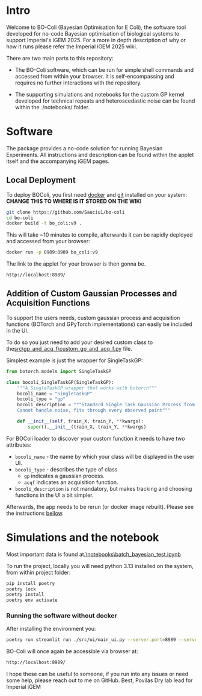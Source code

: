 # Intro 
Welcome to BO-Coli (Bayesian Optimisation for E Coli), the software tool developed for no-code Bayesian optimisation of biological systems to support Imperial's iGEM 2025. For a more in depth description of why or how it runs please refer the Imperial iGEM 2025 wiki.

There are two main parts to this repository:
* The BO-Coli software, which can be run for simple shell commands and accessed from within your browser. It is self-encompassing and requires no further interactions with the repository. 

* The supporting simulations and notebooks for the custom GP kernel developed for technical repeats and heteroscedastic noise can be found within the ./notebooks/ folder.


# Software
The package provides a no-code solution for running Bayesian Experiments. All instructions and description can be found within the applet itself and the accompanying iGEM pages.

## Local Deployment

To deploy BOColi, you first need [docker](https://www.docker.com/) and [git](https://git-scm.com/downloads) installed on your system:
**CHANGE THIS TO WHERE IS IT STORED ON THE WIKI**
``` bash
git clone https://github.com/Sauciu1/bo-coli
cd bo-coli
docker build -t bo_coli:v9 .
```

This will take ~10 minutes to compile, afterwards it can be rapidly deployed and accessed from your browser:

``` bash
docker run -p 8989:8989 bo_coli:v9
```

The link to the applet for your browser is then gonna be.
``` bash
http://localhost:8989/
```

## Addition of Custom Gaussian Processes and Acquisition Functions

To support the users needs, custom gaussian process and acquisition functions (BOTorch and GPyTorch implementations) can easily be included in the UI.

To do so you just need to add your desired custom class to the[src\gp_and_acq_f\custom_gp_and_acq_f.py](src\gp_and_acq_f\custom_gp_and_acq_f.py) file.

Simplest example is just the wrapper for SingleTaskGP:

``` python 
from botorch.models import SingleTaskGP

class bocoli_SingleTaskGP(SingleTaskGP):
    """A SingleTaskGP wrapper that works with botorch"""
    bocoli_name = "SingleTaskGP"
    bocoli_type = "gp"
    bocoli_description = """Standard Single Task Gaussian Process from BoTorch.
    Cannot handle noise, fits through every observed point"""

    def __init__(self, train_X, train_Y, **kwargs):
        super().__init__(train_X, train_Y, **kwargs)
```

For BOColi loader to discover your custom function it needs to have two attributes:
* `bocoli_name` - the name by which your class will be displayed in the user UI.
* `bocoli_type` - describes the type of class
    * `gp` indicates a gaussian process.
    * `acqf` indicates an acquisition function.
* `bocoli_description` is not mandatory, but makes tracking and choosing functions in the UI a bit simpler. 

Afterwards, the app needs to be rerun (or docker image rebuilt). Please see the instructions [bellow](#running-the-software-without-docker).

# Simulations and the notebook

Most important data is found at[.\notebooks\batch_bayesian_test.ipynb](.\notebooks\batch_bayesian_test.ipynb)


To run the project, locally you will need python 3.13 installed on the system, from within project folder:


``` bash
pip install poetry
poetry lock
poetry install
poetry env activate
```

### Running the software without docker
After installing the environment you:

``` bash
poetry run streamlit run ./src/ui/main_ui.py --server.port=8989 --server.address=0.0.0.0
```
BO-Coli will once again be accessible via browser at:

``` bash
http://localhost:8989/
```


I hope these can be useful to someone, if you run into any issues or need some help, please reach out to me on GitHub.
Best,
Povilas
Dry lab lead for Imperial iGEM 
